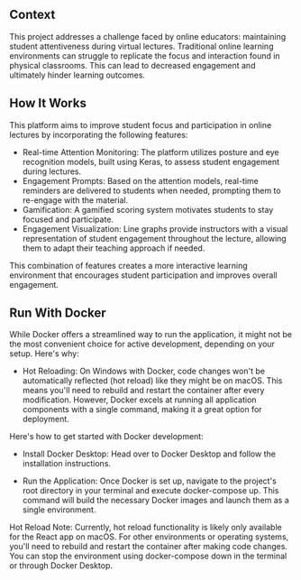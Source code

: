 ## Context

This project addresses a challenge faced by online educators: maintaining student attentiveness during virtual lectures.  Traditional online learning environments can struggle to replicate the focus and interaction found in physical classrooms. This can lead to decreased engagement and ultimately hinder learning outcomes.

## How It Works

This platform aims to improve student focus and participation in online lectures by incorporating the following features:

- Real-time Attention Monitoring: The platform utilizes posture and eye recognition models, built using Keras, to assess student engagement during lectures.
- Engagement Prompts: Based on the attention models, real-time reminders are delivered to students when needed, prompting them to re-engage with the material.
- Gamification: A gamified scoring system motivates students to stay focused and participate.
- Engagement Visualization: Line graphs provide instructors with a visual representation of student engagement throughout the lecture, allowing them to adapt their teaching approach if needed.

This combination of features creates a more interactive learning environment that encourages student participation and improves overall engagement.

## Run With Docker

While Docker offers a streamlined way to run the application, it might not be the most convenient choice for active development, depending on your setup. Here's why:

- Hot Reloading: On Windows with Docker, code changes won't be automatically reflected (hot reload) like they might be on macOS. This means you'll need to rebuild and restart the container after every modification.
However, Docker excels at running all application components with a single command, making it a great option for deployment.

Here's how to get started with Docker development:

- Install Docker Desktop: Head over to Docker Desktop and follow the installation instructions.

- Run the Application: Once Docker is set up, navigate to the project's root directory in your terminal and execute docker-compose up. This command will build the necessary Docker images and launch them as a single environment.

Hot Reload Note: Currently, hot reload functionality is likely only available for the React app on macOS. For other environments or operating systems, you'll need to rebuild and restart the container after making code changes. You can stop the environment using docker-compose down in the terminal or through Docker Desktop.
